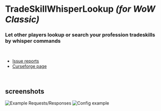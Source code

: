 # **TradeSkillWhisperLookup** *(for WoW Classic)*
### **Let other players lookup or search your profession tradeskills by whisper commands**

&nbsp;

* [Issue reports](https://github.com/mwiemarc/wowclassic_tradeskillwhisperlookup/issues)
* [Curseforge page](https://www.curseforge.com/wow/addons/tradeskillwhisperlookup)

&nbsp;

## screenshots

![Example Requests/Responses](https://i.imgur.com/clyrzmQ.jpg "Request/Response examples")
![Config example](https://i.imgur.com/ENTlPoT.jpg "Config example")